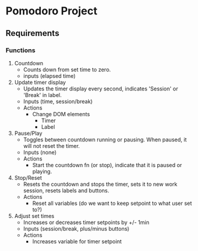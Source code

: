 # Pomodoro Project

## Requirements

### Functions

1. Countdown
    - Counts down from set time to zero.
    - inputs (elapsed time)
2. Update timer display
    - Updates the timer display every second, indicates 'Session' or 'Break' in label.
    - Inputs (time, session/break)
    - Actions
        - Change DOM elements
            - Timer
            - Label
3. Pause/Play
    - Toggles between countdown running or pausing. When paused, it will not reset the timer.
    - Inputs (none)
    - Actions
        - Start the countdown fn (or stop), indicate that it is paused or playing.
4. Stop/Reset
    - Resets the countdown and stops the timer, sets it to new work session, resets labels and buttons.
    - Actions
        - Reset all variables (do we want to keep setpoint to what user set to?)
5. Adjust set times
    - Increases or decreases timer setpoints by +/- 1min
    - Inputs (session/break, plus/minus buttons)
    - Actions
        - Increases variable for timer setpoint